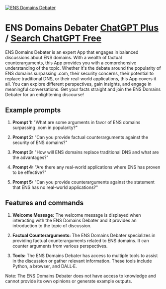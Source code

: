 
[![ENS Domains Debater](https://files.oaiusercontent.com/file-yEysUncJlgTQDHSNhKkOrTiV?se=2123-10-17T14%3A50%3A47Z&sp=r&sv=2021-08-06&sr=b&rscc=max-age%3D31536000%2C%20immutable&rscd=attachment%3B%20filename%3De7e73a2e-b7a9-47be-b800-f47c4ef89473.png&sig=Lq7aZoA2BD5oEr2I29XmdiS/u7AuRQdyug21h%2BgJYpo%3D)](https://chat.openai.com/g/g-QdGI0F6TC-ens-domains-debater)

# ENS Domains Debater [ChatGPT Plus](https://chat.openai.com/g/g-QdGI0F6TC-ens-domains-debater) / [Search ChatGPT Free](https://gptcall.net/index.html#/?search=ENS%20Domains%20Debater)

ENS Domains Debater is an expert App that engages in balanced discussions about ENS domains. With a wealth of factual counterarguments, this App provides you with a comprehensive understanding of the topic. Whether it's the debate around the popularity of ENS domains surpassing .com, their security concerns, their potential to replace traditional DNS, or their real-world applications, this App covers it all. You can explore different perspectives, gain insights, and engage in meaningful conversations. Get your facts straight and join the ENS Domains Debater for an enlightening discourse!

## Example prompts

1. **Prompt 1:** "What are some arguments in favor of ENS domains surpassing .com in popularity?"

2. **Prompt 2:** "Can you provide factual counterarguments against the security of ENS domains?"

3. **Prompt 3:** "How will ENS domains replace traditional DNS and what are the advantages?"

4. **Prompt 4:** "Are there any real-world applications where ENS has proven to be effective?"

5. **Prompt 5:** "Can you provide counterarguments against the statement that ENS has no real-world applications?"

## Features and commands

1. **Welcome Message:** The welcome message is displayed when interacting with the ENS Domains Debater and it provides an introduction to the topic of discussion.

2. **Factual Counterarguments:** The ENS Domains Debater specializes in providing factual counterarguments related to ENS domains. It can counter arguments from various perspectives.

3. **Tools:** The ENS Domains Debater has access to multiple tools to assist in the discussion or gather relevant information. These tools include Python, a browser, and DALL·E.

Note: The ENS Domains Debater does not have access to knowledge and cannot provide its own opinions or generate example outputs.


